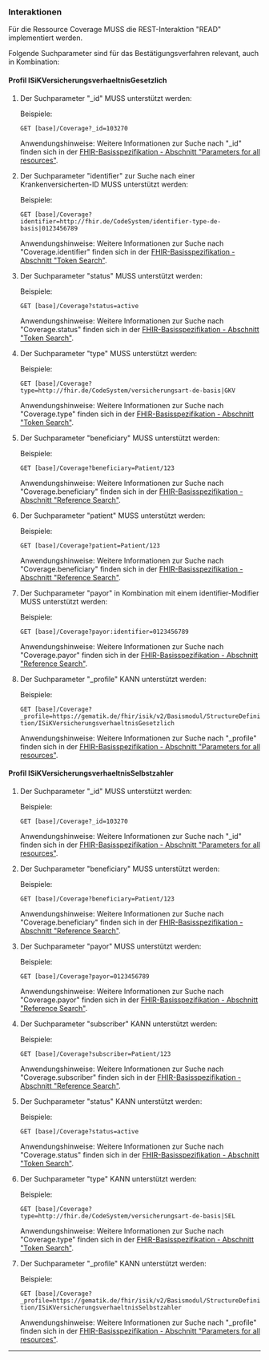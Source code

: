### Interaktionen

Für die Ressource Coverage MUSS die REST-Interaktion "READ" implementiert werden.

Folgende Suchparameter sind für das Bestätigungsverfahren relevant, auch in Kombination:

#### Profil ISiKVersicherungsverhaeltnisGesetzlich

1. Der Suchparameter "_id" MUSS unterstützt werden:

   Beispiele:

   ```GET [base]/Coverage?_id=103270```

   Anwendungshinweise: Weitere Informationen zur Suche nach "_id" finden sich in der [FHIR-Basisspezifikation - Abschnitt "Parameters for all resources"](https://hl7.org/fhir/R4/search.html#all).

2. Der Suchparameter "identifier" zur Suche nach einer Krankenversicherten-ID MUSS unterstützt werden:

    Beispiele:

    ```GET [base]/Coverage?identifier=http://fhir.de/CodeSystem/identifier-type-de-basis|0123456789```

    Anwendungshinweise: Weitere Informationen zur Suche nach "Coverage.identifier" finden sich in der [FHIR-Basisspezifikation - Abschnitt "Token Search"](https://hl7.org/fhir/R4/search.html#token).

3. Der Suchparameter "status" MUSS unterstützt werden:

    Beispiele:

    ```GET [base]/Coverage?status=active```

    Anwendungshinweise: Weitere Informationen zur Suche nach "Coverage.status" finden sich in der [FHIR-Basisspezifikation - Abschnitt "Token Search"](https://hl7.org/fhir/R4/search.html#token).

4. Der Suchparameter "type" MUSS unterstützt werden:

    Beispiele:

    ```GET [base]/Coverage?type=http://fhir.de/CodeSystem/versicherungsart-de-basis|GKV```

    Anwendungshinweise: Weitere Informationen zur Suche nach "Coverage.type" finden sich in der [FHIR-Basisspezifikation - Abschnitt "Token Search"](https://hl7.org/fhir/R4/search.html#token).

5. Der Suchparameter "beneficiary" MUSS unterstützt werden:

   Beispiele:

    ```GET [base]/Coverage?beneficiary=Patient/123```

    Anwendungshinweise: Weitere Informationen zur Suche nach "Coverage.beneficiary" finden sich in der [FHIR-Basisspezifikation - Abschnitt "Reference Search"](https://www.hl7.org/fhir/R4/search.html#reference).

6. Der Suchparameter "patient" MUSS unterstützt werden:

   Beispiele:

    ```GET [base]/Coverage?patient=Patient/123```

    Anwendungshinweise: Weitere Informationen zur Suche nach "Coverage.beneficiary" finden sich in der [FHIR-Basisspezifikation - Abschnitt "Reference Search"](https://www.hl7.org/fhir/search.html#reference).

7. Der Suchparameter "payor" in Kombination mit einem identifier-Modifier MUSS unterstützt werden:

   Beispiele:

    ```GET [base]/Coverage?payor:identifier=0123456789```

    Anwendungshinweise: Weitere Informationen zur Suche nach "Coverage.payor" finden sich in der [FHIR-Basisspezifikation - Abschnitt "Reference Search"](https://www.hl7.org/fhir/R4/search.html#reference).

8. Der Suchparameter  "_profile" KANN unterstützt werden:

    Beispiele:

    ```GET [base]/Coverage?_profile=https://gematik.de/fhir/isik/v2/Basismodul/StructureDefinition/ISiKVersicherungsverhaeltnisGesetzlich```

    Anwendungshinweise: Weitere Informationen zur Suche nach "_profile" finden sich in der [FHIR-Basisspezifikation - Abschnitt "Parameters for all resources"](https://www.hl7.org/fhir/R4/search.html#all).

#### Profil ISiKVersicherungsverhaeltnisSelbstzahler

1. Der Suchparameter  "_id" MUSS unterstützt werden:

   Beispiele:

   ```GET [base]/Coverage?_id=103270```

   Anwendungshinweise: Weitere Informationen zur Suche nach "_id" finden sich in der [FHIR-Basisspezifikation - Abschnitt "Parameters for all resources"](https://hl7.org/fhir/R4/search.html#all).

1. Der Suchparameter  "beneficiary" MUSS unterstützt werden:

   Beispiele:

    ```GET [base]/Coverage?beneficiary=Patient/123```

    Anwendungshinweise: Weitere Informationen zur Suche nach "Coverage.beneficiary" finden sich in der [FHIR-Basisspezifikation - Abschnitt "Reference Search"](https://www.hl7.org/fhir/R4/search.html#reference).

1. Der Suchparameter  "payor" MUSS unterstützt werden:

   Beispiele:

    ```GET [base]/Coverage?payor=0123456789```

    Anwendungshinweise: Weitere Informationen zur Suche nach "Coverage.payor" finden sich in der [FHIR-Basisspezifikation - Abschnitt "Reference Search"](https://www.hl7.org/fhir/R4/search.html#reference).

1. Der Suchparameter  "subscriber" KANN unterstützt werden:

   Beispiele:

    ```GET [base]/Coverage?subscriber=Patient/123```

    Anwendungshinweise: Weitere Informationen zur Suche nach "Coverage.subscriber" finden sich in der [FHIR-Basisspezifikation - Abschnitt "Reference Search"](https://www.hl7.org/fhir/R4/search.html#reference).

1. Der Suchparameter  "status" KANN unterstützt werden:

    Beispiele:

    ```GET [base]/Coverage?status=active```

    Anwendungshinweise: Weitere Informationen zur Suche nach "Coverage.status" finden sich in der [FHIR-Basisspezifikation - Abschnitt "Token Search"](https://hl7.org/fhir/R4/search.html#token).

1. Der Suchparameter  "type" KANN unterstützt werden:

    Beispiele:

    ```GET [base]/Coverage?type=http://fhir.de/CodeSystem/versicherungsart-de-basis|SEL```

    Anwendungshinweise: Weitere Informationen zur Suche nach "Coverage.type" finden sich in der [FHIR-Basisspezifikation - Abschnitt "Token Search"](https://hl7.org/fhir/R4/search.html#token).

1. Der Suchparameter  "_profile" KANN unterstützt werden:

    Beispiele:

    ```GET [base]/Coverage?_profile=https://gematik.de/fhir/isik/v2/Basismodul/StructureDefinition/ISiKVersicherungsverhaeltnisSelbstzahler```

    Anwendungshinweise: Weitere Informationen zur Suche nach "_profile" finden sich in der [FHIR-Basisspezifikation - Abschnitt "Parameters for all resources"](https://www.hl7.org/fhir/R4/search.html#all).

---